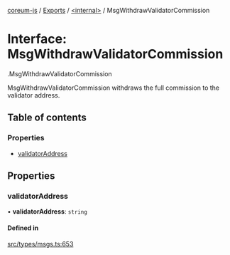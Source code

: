 [coreum-js](../README.md) / [Exports](../modules.md) / [<internal\>](../modules/internal_.md) / MsgWithdrawValidatorCommission

# Interface: MsgWithdrawValidatorCommission

[<internal>](../modules/internal_.md).MsgWithdrawValidatorCommission

MsgWithdrawValidatorCommission withdraws the full commission to the validator
address.

## Table of contents

### Properties

- [validatorAddress](internal_.MsgWithdrawValidatorCommission.md#validatoraddress)

## Properties

### validatorAddress

• **validatorAddress**: `string`

#### Defined in

[src/types/msgs.ts:653](https://github.com/PyramydLabs/coreum-js/blob/75debec/src/types/msgs.ts#L653)
